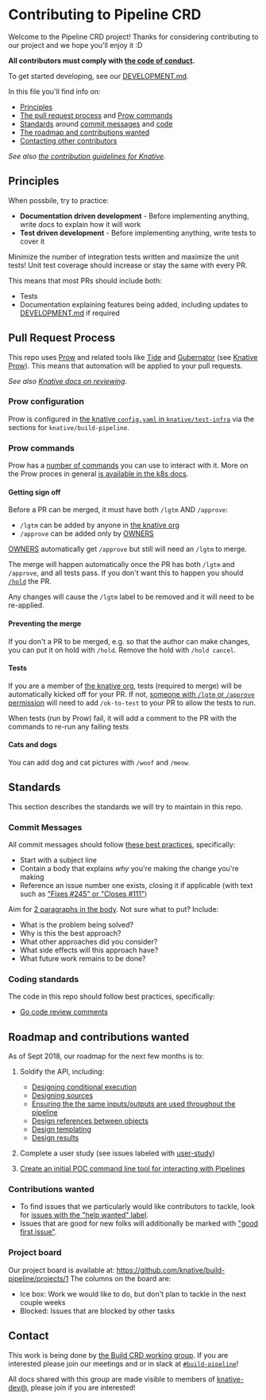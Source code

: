 # Contributing to Pipeline CRD

Welcome to the Pipeline CRD project! Thanks for considering contributing to our project and we hope you'll enjoy it :D

**All contributors must comply with [the code of conduct](./code-of-condut.md).**

To get started developing, see our [DEVELOPMENT.md](./DEVELOPMMENT.md).

In this file you'll find info on:

* [Principles](#principles)
* [The pull request process](#pull-request-process) and [Prow commands](#prow-commands)
* [Standards](#standards) around [commit messages](#commit-messages) and [code](#coding-standards)
* [The roadmap and contributions wanted](#roadmap-and-contributions-wanted)
* [Contacting other contributors](#contact)

_See also [the contribution guidelines for Knative](https://github.com/knative/docs/blob/master/community/CONTRIBUTING.md)._

## Principles

When possbile, try to practice:

* **Documentation driven development** - Before implementing anything, write docs to explain
  how it will work
* **Test driven development** - Before implementing anything, write tests to cover it

Minimize the number of integration tests written and maximize the unit tests! Unit test
coverage should increase or stay the same with every PR.

This means that most PRs should include both:

* Tests
* Documentation explaining features being added, including updates to [DEVELOPMENT.md](./DEVELOPMENT.md) if required

## Pull Request Process

This repo uses [Prow](https://github.com/kubernetes/test-infra/tree/master/prow)
and related tools like [Tide](https://github.com/kubernetes/test-infra/tree/master/prow/tide)
and [Gubernator](https://github.com/kubernetes/test-infra/tree/master/gubernator)
(see [Knative Prow](https://github.com/knative/test-infra/blob/master/ci/prow/prow_setup.md)).
This means that automation will be applied to your pull requests.

_See also [Knative docs on reviewing](https://github.com/knative/docs/blob/master/community/REVIEWING.md)._

### Prow configuration

Prow is configured in [the knative `config.yaml` in `knative/test-infra`](https://github.com/knative/test-infra/blob/master/ci/prow/config.yaml)
via the sections for `knative/build-pipeline`.

### Prow commands

Prow has a [number of commands](https://prow.knative.dev/command-help) you can use to interact with it.
More on the Prow proces in general
[is available in the k8s docs](https://github.com/kubernetes/community/blob/master/contributors/guide/owners.md#the-code-review-process).

#### Getting sign off

Before a PR can be merged, it must have both `/lgtm` AND `/approve`:

* `/lgtm` can be added by anyone in [the knative org](https://github.com/orgs/knative/people)
* `/approve` can be added only by [OWNERS](https://github.com/knative/build-pipeline/blob/master/OWNERS)

[OWNERS](https://github.com/knative/build-pipeline/blob/master/OWNERS) automatically get `/approve`
but still will need an `/lgtm` to merge.

The merge will happen automatically once the PR has both `/lgtm` and `/approve`,
and all tests pass. If you don't want this to happen you should [`/hold`](#preventing-the-merge)
the PR.

Any changes will cause the `/lgtm` label to be removed and it will need to be re-applied.

#### Preventing the merge

If you don't a PR to be merged, e.g. so that the author can make changes, you can put it on hold with `/hold`.
Remove the hold with `/hold cancel`.

#### Tests

If you are a member of [the knative org](https://github.com/orgs/knative/people), tests (required to merge)
will be automatically kicked off for your PR. If not,
[someone with `/lgtm` or `/approve` permission](#getting-sign-off)
will need to add `/ok-to-test` to your PR to allow the tests to run.

When tests (run by Prow) fail, it will add a comment to the PR with the commands to re-run any failing tests

#### Cats and dogs

You can add dog and cat pictures with `/woof` and `/meow`.

## Standards

This section describes the standards we will try to maintain in this repo.

### Commit Messages

All commit messages should follow [these best practices](https://chris.beams.io/posts/git-commit/),
specifically:

* Start with a subject line
* Contain a body that explains _why_ you're making the change you're making
* Reference an issue number one exists, closing it if applicable (with text such as
  ["Fixes #245" or "Closes #111"](https://help.github.com/articles/closing-issues-using-keywords/))

Aim for [2 paragraphs in the body](https://www.youtube.com/watch?v=PJjmw9TRB7s).
Not sure what to put? Include:

* What is the problem being solved?
* Why is this the best approach?
* What other approaches did you consider?
* What side effects will this approach have?
* What future work remains to be done?

### Coding standards

The code in this repo should follow best practices, specifically:

* [Go code review comments](https://github.com/golang/go/wiki/CodeReviewComments)

## Roadmap and contributions wanted

As of Sept 2018, our roadmap for the next few months is to:

1. Soldify the API, including:

   * [Designing conditional execution](https://github.com/knative/build-pipeline/issues/27)
   * [Designing sources](https://github.com/knative/build-pipeline/issues/13)
   * [Ensuring the the same inputs/outputs are used throughout the pipeline](https://github.com/knative/build-pipeline/issues/11)
   * [Design references between objects](https://github.com/knative/build-pipeline/issues/38)
   * [Design templating](https://github.com/knative/build-pipeline/issues/36)
   * [Design results](https://github.com/knative/build-pipeline/issues/37)

2. Complete a user study (see issues labeled with [user-study](https://github.com/knative/build-pipeline/issues?q=is%3Aissue+is%3Aopen+label%3Auser-study))

3. [Create an initial POC command line tool for interacting with Pipelines](https://github.com/knative/build-pipeline/issues/35)

### Contributions wanted

* To find issues that we particularly would like contributors to tackle, look for
  [issues with the "help wanted" label](https://github.com/knative/build-pipeline/issues?q=is%3Aissue+is%3Aopen+label%3A%22help+wanted%22).
* Issues that are good for new folks will additionally be marked with
  ["good first issue"](https://github.com/knative/build-pipeline/issues?q=is%3Aissue+is%3Aopen+label%3A%22good+first+issue%22).

### Project board

Our project board is available at: https://github.com/knative/build-pipeline/projects/1
The columns on the board are:

* Ice box: Work we would like to do, but don't plan to tackle in the next couple weeks
* Blocked: Issues that are blocked by other tasks

## Contact

This work is being done by
[the Build CRD working group](https://github.com/knative/docs/blob/master/community/WORKING-GROUPS.md#build).
If you are interested please join our meetings and or in slack at
[`#build-pipeline`](https://knative.slack.com/messages/build-pipeline)!

All docs shared with this group are made visible to members of
[knative-dev@](https://groups.google.com/forum/#!forum/knative-dev), please join if you are interested!
